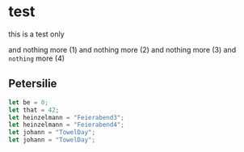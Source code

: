 # test
this is a test only

and nothing more (1)
and nothing more (2)
and nothing more (3)
and `nothing` more (4)

## Petersilie

```javascript
let be = 0;
let that = 42;
let heinzelmann = "Feierabend3";
let heinzelmann = "Feierabend4";
let johann = "TowelDay";
let johann = "TowelDay";
```
